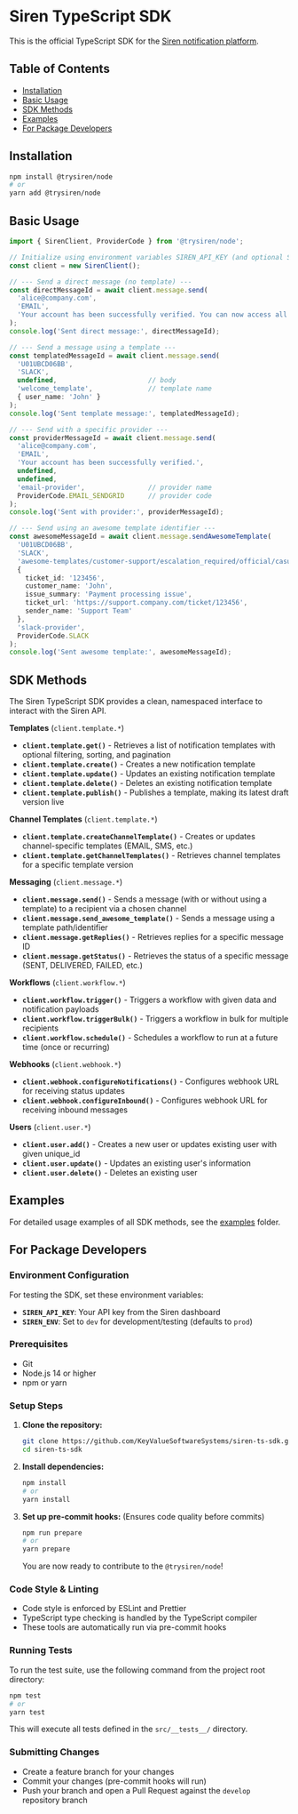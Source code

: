 # Siren TypeScript SDK

This is the official TypeScript SDK for the [Siren notification platform](https://docs.trysiren.io).

## Table of Contents

- [Installation](#installation)
- [Basic Usage](#basic-usage)
- [SDK Methods](#sdk-methods)
- [Examples](#examples)
- [For Package Developers](#for-package-developers)

## Installation

```bash
npm install @trysiren/node
# or
yarn add @trysiren/node
```

## Basic Usage

```typescript
import { SirenClient, ProviderCode } from '@trysiren/node';

// Initialize using environment variables SIREN_API_KEY (and optional SIREN_ENV)
const client = new SirenClient();

// --- Send a direct message (no template) ---
const directMessageId = await client.message.send(
  'alice@company.com',
  'EMAIL',
  'Your account has been successfully verified. You can now access all features.'
);
console.log('Sent direct message:', directMessageId);

// --- Send a message using a template ---
const templatedMessageId = await client.message.send(
  'U01UBCD06BB',
  'SLACK',
  undefined,                       // body
  'welcome_template',              // template name
  { user_name: 'John' }
);
console.log('Sent template message:', templatedMessageId);

// --- Send with a specific provider ---
const providerMessageId = await client.message.send(
  'alice@company.com',
  'EMAIL',
  'Your account has been successfully verified.',
  undefined,
  undefined,
  'email-provider',                // provider name
  ProviderCode.EMAIL_SENDGRID      // provider code
);
console.log('Sent with provider:', providerMessageId);

// --- Send using an awesome template identifier ---
const awesomeMessageId = await client.message.sendAwesomeTemplate(
  'U01UBCD06BB',
  'SLACK',
  'awesome-templates/customer-support/escalation_required/official/casual.yaml',
  {
    ticket_id: '123456',
    customer_name: 'John',
    issue_summary: 'Payment processing issue',
    ticket_url: 'https://support.company.com/ticket/123456',
    sender_name: 'Support Team'
  },
  'slack-provider',
  ProviderCode.SLACK
);
console.log('Sent awesome template:', awesomeMessageId);
```

## SDK Methods

The Siren TypeScript SDK provides a clean, namespaced interface to interact with the Siren API.

**Templates** (`client.template.*`)
- **`client.template.get()`** - Retrieves a list of notification templates with optional filtering, sorting, and pagination
- **`client.template.create()`** - Creates a new notification template
- **`client.template.update()`** - Updates an existing notification template
- **`client.template.delete()`** - Deletes an existing notification template
- **`client.template.publish()`** - Publishes a template, making its latest draft version live

**Channel Templates** (`client.template.*`)
- **`client.template.createChannelTemplate()`** - Creates or updates channel-specific templates (EMAIL, SMS, etc.)
- **`client.template.getChannelTemplates()`** - Retrieves channel templates for a specific template version

**Messaging** (`client.message.*`)
- **`client.message.send()`** - Sends a message (with or without using a template) to a recipient via a chosen channel
- **`client.message.send_awesome_template()`** - Sends a message using a template path/identifier
- **`client.message.getReplies()`** - Retrieves replies for a specific message ID
- **`client.message.getStatus()`** - Retrieves the status of a specific message (SENT, DELIVERED, FAILED, etc.)

**Workflows** (`client.workflow.*`)
- **`client.workflow.trigger()`** - Triggers a workflow with given data and notification payloads
- **`client.workflow.triggerBulk()`** - Triggers a workflow in bulk for multiple recipients
- **`client.workflow.schedule()`** - Schedules a workflow to run at a future time (once or recurring)

**Webhooks** (`client.webhook.*`)
- **`client.webhook.configureNotifications()`** - Configures webhook URL for receiving status updates
- **`client.webhook.configureInbound()`** - Configures webhook URL for receiving inbound messages

**Users** (`client.user.*`)
- **`client.user.add()`** - Creates a new user or updates existing user with given unique_id
- **`client.user.update()`** - Updates an existing user's information
- **`client.user.delete()`** - Deletes an existing user

## Examples

For detailed usage examples of all SDK methods, see the [examples](./examples/) folder.

## For Package Developers

### Environment Configuration

For testing the SDK, set these environment variables:

- **`SIREN_API_KEY`**: Your API key from the Siren dashboard
- **`SIREN_ENV`**: Set to `dev` for development/testing (defaults to `prod`)

### Prerequisites

*   Git
*   Node.js 14 or higher
*   npm or yarn

### Setup Steps

1.  **Clone the repository:**
    ```bash
    git clone https://github.com/KeyValueSoftwareSystems/siren-ts-sdk.git
    cd siren-ts-sdk
    ```

2.  **Install dependencies:**
    ```bash
    npm install
    # or
    yarn install
    ```

3.  **Set up pre-commit hooks:**
    (Ensures code quality before commits)
    ```bash
    npm run prepare
    # or
    yarn prepare
    ```

    You are now ready to contribute to the `@trysiren/node`!

### Code Style & Linting

*   Code style is enforced by ESLint and Prettier
*   TypeScript type checking is handled by the TypeScript compiler
*   These tools are automatically run via pre-commit hooks

### Running Tests

To run the test suite, use the following command from the project root directory:

```bash
npm test
# or
yarn test
```

This will execute all tests defined in the `src/__tests__/` directory.

### Submitting Changes

*   Create a feature branch for your changes
*   Commit your changes (pre-commit hooks will run)
*   Push your branch and open a Pull Request against the `develop` repository branch 
